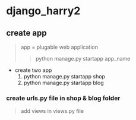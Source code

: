 # django_harry2
## create app
> app = plugable web application
>> python manage.py startapp app_name
* create two app
  1. python manage.py startapp shop
  2. python manage.py startapp blog

### create urls.py file in shop & blog folder
> add views in views.py file
